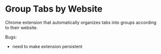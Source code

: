# Group Tabs by Website
Chrome extension that automatically organizes tabs into groups according to their website.

Bugs:
- need to make extension persistent
<br><br> 
